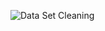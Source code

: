 ![Data Set Cleaning](https://github.com/EslamFouadd/Data_Cleaning_Internship/assets/77150715/13835c38-3707-4768-a1b4-acb83245fcca)
